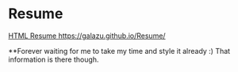 # Resume
[HTML Resume
](https://galazu.github.io/Resume/)https://galazu.github.io/Resume/

**Forever waiting for me to take my time and style it already :) That information is there though.
